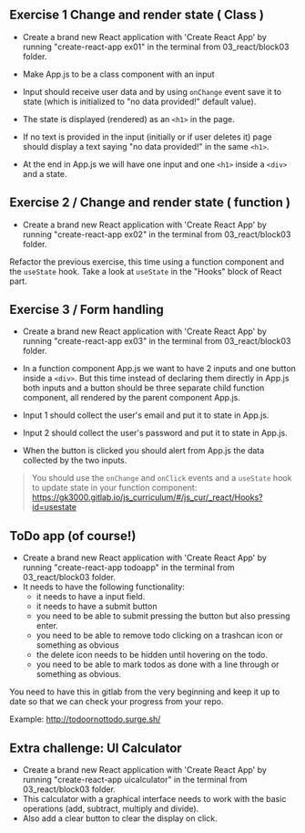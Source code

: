 ## Exercise 1 Change and render state ( Class )

- Create a brand new React application with 'Create React App' by running "create-react-app ex01" in the terminal from 03_react/block03 folder.

- Make App.js to be a class component with an input

- Input should receive user data and by using `onChange` event save it to state (which is initialized to "no data provided!" default value).

- The state is displayed (rendered) as an `<h1>` in the page.

- If no text is provided in the input (initially or if user deletes it) page should display a text saying "no data provided!" in the same `<h1>`.

- At the end in App.js we will have one input and one `<h1>` inside a `<div>` and a state.

## Exercise 2 / Change and render state ( function )

- Create a brand new React application with 'Create React App' by running "create-react-app ex02" in the terminal from 03_react/block03 folder.

Refactor the previous exercise, this time using a function component and the `useState` hook. Take a look at `useState` in the "Hooks" block of React part.

## Exercise 3 / Form handling

- Create a brand new React application with 'Create React App' by running "create-react-app ex03" in the terminal from 03_react/block03 folder.

- In a function component App.js we want to have 2 inputs and one button inside a `<div>`. But this time instead of declaring them directly in App.js both inputs and a button should be three separate child function component, all rendered by the parent component App.js.

- Input 1 should collect the user's email and put it to state in App.js.

- Input 2 should collect the user's password and put it to state in App.js.

- When the button is clicked you should alert from App.js the data collected by the two inputs.

> You should use the `onChange` and `onClick` events and a `useState` hook to update state in your function component: https://gk3000.gitlab.io/js_curriculum/#/js_cur/_react/Hooks?id=usestate

## ToDo app (of course!)

- Create a brand new React application with 'Create React App' by running "create-react-app todoapp" in the terminal from 03_react/block03 folder.
- It needs to have the following functionality:
  - it needs to have a input field.
  - it needs to have a submit button
  - you need to be able to submit pressing the button but also pressing enter.
  - you need to be able to remove todo clicking on a trashcan icon or something as obvious
  - the delete icon needs to be hidden until hovering on the todo.
  - you need to be able to mark todos as done with a line through or something as obvious.

You need to have this in gitlab from the very beginning and keep it up to date so that we can check your progress from your repo.

Example: http://todoornottodo.surge.sh/

## Extra challenge: UI Calculator

- Create a brand new React application with 'Create React App' by running "create-react-app uicalculator" in the terminal from 03_react/block03 folder.
- This calculator with a graphical interface needs to work with the basic operations (add, subtract, multiply and divide).
- Also add a clear button to clear the display on click.
